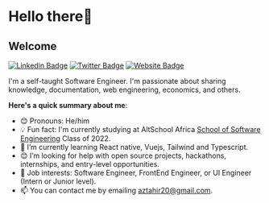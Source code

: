 # Hello there👋
## Welcome
 [![Linkedin Badge](https://img.shields.io/badge/-Zahradeen-blue?style=for-the-badge&logo=Linkedin&logoColor=white&link=https://www.linkedin.com/in/Susboi20)](https://www.linkedin.com/in/Susboi20) [![Twitter Badge](https://img.shields.io/badge/zahradeen-green?style=for-the-badge&logo=twitter&logoColor=white&link=https://twitter.com/Zahradeeeen?s=11&t=MWzccZS0twtTSj2ke4a67w)](https://twitter.com/zahradeeeen?s=11&t=MWzccZS0twtTSj2ke4a67w) [![Website Badge](https://img.shields.io/badge/-Zahradeen.dev-000000?style=for-the-badge&logo=Google-Chrome&logoColor=white&link=https://portfolio-hp31iq5qx-aztahir20-gmailcom.vercel.app/)](https://portfolio-hp31iq5qx-aztahir20-gmailcom.vercel.app/)

I'm a self-taught Software Engineer. I'm passionate about sharing knowledge, documentation, web engineering, economics, and others.

**Here's a quick summary about me**:

- 😊 Pronouns: He/him
- 💡 Fun fact: I'm currently studying at AltSchool Africa [School of Software Engineering](https://altschoolafrica.com/schools/engineering) Class of 2022.
- 🌱 I’m currently learning React native, Vuejs, Tailwind and Typescript.
- 😊 I’m looking for help with open source projects, hackathons, internships, and entry-level opportunities.
- 💼 Job interests: Software Engineer, FrontEnd Engineer, or UI Engineer (Intern or Junior level).
- 📫 You can contact me by emailing aztahir20@gmail.com.
